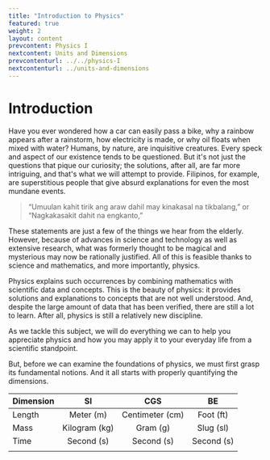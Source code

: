```yaml
---
title: "Introduction to Physics"
featured: true
weight: 2
layout: content
prevcontent: Physics I
nextcontent: Units and Dimensions
prevcontenturl: ../../physics-I
nextcontenturl: ../units-and-dimensions
---
```




# Introduction
Have you ever wondered how a car can easily pass a bike, why a rainbow appears after a rainstorm, how electricity is made, or why oil floats when mixed with water? Humans, by nature, are inquisitive creatures. Every speck and aspect of our existence tends to be questioned. But it's not just the questions that pique our curiosity; the solutions, after all, are far more intriguing, and that's what we will attempt to provide. Filipinos, for example, are superstitious people that give absurd explanations for even the most mundane events. 
>“Umuulan kahit tirik ang araw dahil may kinakasal na tikbalang,” 
>or
>“Nagkakasakit dahit na engkanto,” 

These statements are just a few of the things we hear from the elderly. However, because of advances in science and technology as well as extensive research, what was formerly thought to be magical and mysterious may now be rationally justified. All of this is feasible thanks to science and mathematics, and more importantly, physics. 

Physics explains such occurrences by combining mathematics with scientific data and concepts. This is the beauty of physics: it provides solutions and explanations to concepts that are not well understood. And, despite the large amount of data that has been verified, there are still a lot to learn. After all, physics is still a relatively new discipline. 

As we tackle this subject, we will do everything we can to help you appreciate physics and how you may apply it to your everyday life from a scientific standpoint. 

But, before we can examine the foundations of physics, we must first grasp its fundamental notions. And it all starts with properly quantifying the dimensions.







| Dimension |      SI       |       CGS       |     BE     |
| --------- |:-------------:|:---------------:|:----------:|
| Length    |   Meter (m)   | Centimeter (cm) | Foot (ft)  |
| Mass      | Kilogram (kg) |    Gram (g)     | Slug (sl)  |
| Time      |  Second (s)   |   Second (s)    | Second (s) |
|           |               |                 |            |







<!-- ## Related:
- [Physics I](../../physics-I)
- [Units and Dimensions](../units-and-dimensions) -->
